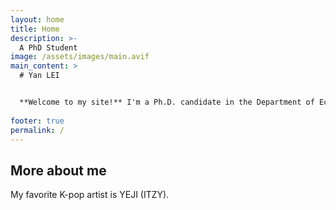 ```yaml
---
layout: home
title: Home
description: >-
  A PhD Student
image: /assets/images/main.avif
main_content: >
  # Yan LEI 


  **Welcome to my site!** I'm a Ph.D. candidate in the Department of Economics at National University of Singapore (NUS).
  
footer: true
permalink: /
---
```

## More about me

My favorite K-pop artist is YEJI (ITZY).
